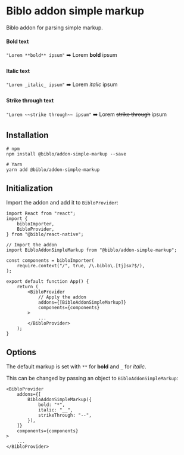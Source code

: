 # Biblo addon simple markup

Biblo addon for parsing simple markup.

#### Bold text

`"Lorem **bold** ipsum"` ➡️ Lorem **bold** ipsum

#### Italic text

`"Lorem _italic_ ipsum"` ➡️ Lorem _italic_ ipsum

#### Strike through text

`"Lorem ~~strike through~~ ipsum"` ➡️ Lorem ~~strike through~~ ipsum

## Installation

```shell
# npm
npm install @biblo/addon-simple-markup --save

# Yarn
yarn add @biblo/addon-simple-markup
```

## Initialization

Import the addon and add it to `BibloProvider`:

```tsx
import React from "react";
import {
    bibloImporter,
    BibloProvider,
} from "@biblo/react-native";

// Import the addon
import BibloAddonSimpleMarkup from "@biblo/addon-simple-markup";

const components = bibloImporter(
    require.context("/", true, /\.biblo\.[tj]sx?$/),
);

export default function App() {
    return (
        <BibloProvider
            // Apply the addon
            addons={[BibloAddonSimpleMarkup]}
            components={components}
        >
            ...
        </BibloProvider>
    );
}
```

## Options

The default markup is set with `**` for **bold** and `_` for _italic_.

This can be changed by passing an object to `BibloAddonSimpleMarkup`:

```tsx
<BibloProvider
    addons={[
        BibloAddonSimpleMarkup({
            bold: "*",
            italic: "__",
            strikeThrough: "--",
        }),
    ]}
    components={components}
>
    ...
</BibloProvider>
```
